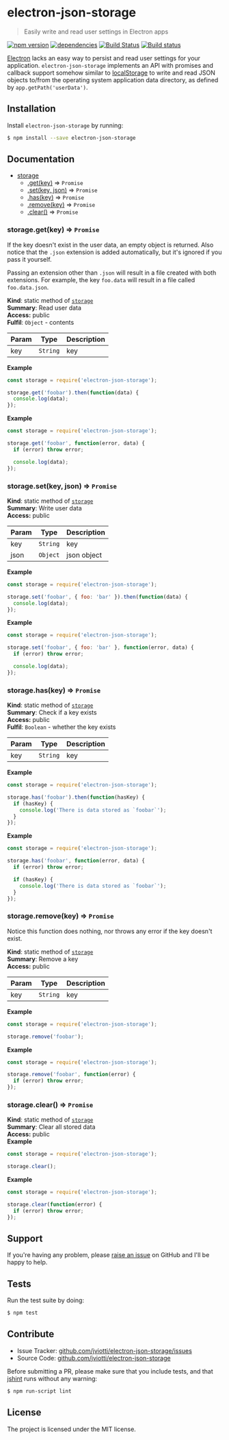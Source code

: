 electron-json-storage
=====================

> Easily write and read user settings in Electron apps

[![npm version](https://badge.fury.io/js/electron-json-storage.svg)](http://badge.fury.io/js/electron-json-storage)
[![dependencies](https://david-dm.org/jviotti/electron-json-storage.svg)](https://david-dm.org/jviotti/electron-json-storage.svg)
[![Build Status](https://travis-ci.org/jviotti/electron-json-storage.svg?branch=master)](https://travis-ci.org/jviotti/electron-json-storage)
[![Build status](https://ci.appveyor.com/api/projects/status/j9k3k7mgraardwvd/branch/master?svg=true)](https://ci.appveyor.com/project/jviotti/electron-json-storage/branch/master)

[Electron](http://electron.atom.io) lacks an easy way to persist and read user settings for your application. `electron-json-storage` implements an API with promises and callback support somehow similar to [localStorage](https://developer.mozilla.org/en/docs/Web/API/Window/localStorage) to write and read JSON objects to/from the operating system application data directory, as defined by `app.getPath('userData')`.

Installation
------------

Install `electron-json-storage` by running:

```sh
$ npm install --save electron-json-storage
```

Documentation
-------------


* [storage](#module_storage)
    * [.get(key)](#module_storage.get) ⇒ <code>Promise</code>
    * [.set(key, json)](#module_storage.set) ⇒ <code>Promise</code>
    * [.has(key)](#module_storage.has) ⇒ <code>Promise</code>
    * [.remove(key)](#module_storage.remove) ⇒ <code>Promise</code>
    * [.clear()](#module_storage.clear) ⇒ <code>Promise</code>

<a name="module_storage.get"></a>
### storage.get(key) ⇒ <code>Promise</code>
If the key doesn't exist in the user data, an empty object is returned.
Also notice that the `.json` extension is added automatically, but it's
ignored if you pass it yourself.

Passing an extension other than `.json` will result in a file created
with both extensions. For example, the key `foo.data` will result in a file
called `foo.data.json`.

**Kind**: static method of <code>[storage](#module_storage)</code>  
**Summary**: Read user data  
**Access:** public  
**Fulfil**: <code>Object</code> - contents  

| Param | Type | Description |
| --- | --- | --- |
| key | <code>String</code> | key |

**Example**  
```js
const storage = require('electron-json-storage');

storage.get('foobar').then(function(data) {
  console.log(data);
});
```
**Example**  
```js
const storage = require('electron-json-storage');

storage.get('foobar', function(error, data) {
  if (error) throw error;

  console.log(data);
});
```
<a name="module_storage.set"></a>
### storage.set(key, json) ⇒ <code>Promise</code>
**Kind**: static method of <code>[storage](#module_storage)</code>  
**Summary**: Write user data  
**Access:** public  

| Param | Type | Description |
| --- | --- | --- |
| key | <code>String</code> | key |
| json | <code>Object</code> | json object |

**Example**  
```js
const storage = require('electron-json-storage');

storage.set('foobar', { foo: 'bar' }).then(function(data) {
  console.log(data);
});
```
**Example**  
```js
const storage = require('electron-json-storage');

storage.set('foobar', { foo: 'bar' }, function(error, data) {
  if (error) throw error;

  console.log(data);
});
```
<a name="module_storage.has"></a>
### storage.has(key) ⇒ <code>Promise</code>
**Kind**: static method of <code>[storage](#module_storage)</code>  
**Summary**: Check if a key exists  
**Access:** public  
**Fulfil**: <code>Boolean</code> - whether the key exists  

| Param | Type | Description |
| --- | --- | --- |
| key | <code>String</code> | key |

**Example**  
```js
const storage = require('electron-json-storage');

storage.has('foobar').then(function(hasKey) {
  if (hasKey) {
    console.log('There is data stored as `foobar`');
  }
});
```
**Example**  
```js
const storage = require('electron-json-storage');

storage.has('foobar', function(error, data) {
  if (error) throw error;

  if (hasKey) {
    console.log('There is data stored as `foobar`');
  }
});
```
<a name="module_storage.remove"></a>
### storage.remove(key) ⇒ <code>Promise</code>
Notice this function does nothing, nor throws any error
if the key doesn't exist.

**Kind**: static method of <code>[storage](#module_storage)</code>  
**Summary**: Remove a key  
**Access:** public  

| Param | Type | Description |
| --- | --- | --- |
| key | <code>String</code> | key |

**Example**  
```js
const storage = require('electron-json-storage');

storage.remove('foobar');
```
**Example**  
```js
const storage = require('electron-json-storage');

storage.remove('foobar', function(error) {
  if (error) throw error;
});
```
<a name="module_storage.clear"></a>
### storage.clear() ⇒ <code>Promise</code>
**Kind**: static method of <code>[storage](#module_storage)</code>  
**Summary**: Clear all stored data  
**Access:** public  
**Example**  
```js
const storage = require('electron-json-storage');

storage.clear();
```
**Example**  
```js
const storage = require('electron-json-storage');

storage.clear(function(error) {
  if (error) throw error;
});
```

Support
-------

If you're having any problem, please [raise an issue](https://github.com/jviotti/electron-json-storage/issues/new) on GitHub and I'll be happy to help.

Tests
-----

Run the test suite by doing:

```sh
$ npm test
```

Contribute
----------

- Issue Tracker: [github.com/jviotti/electron-json-storage/issues](https://github.com/jviotti/electron-json-storage/issues)
- Source Code: [github.com/jviotti/electron-json-storage](https://github.com/jviotti/electron-json-storage)

Before submitting a PR, please make sure that you include tests, and that [jshint](http://jshint.com) runs without any warning:

```sh
$ npm run-script lint
```

License
-------

The project is licensed under the MIT license.

